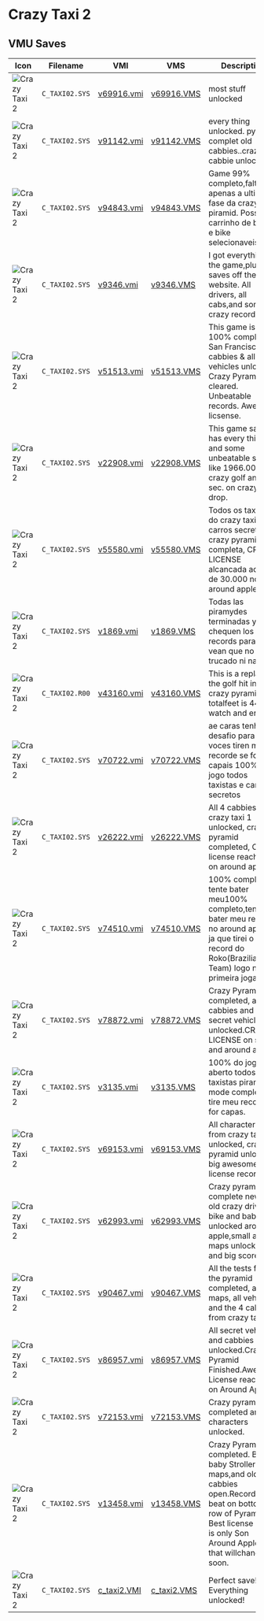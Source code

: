 # Crazy Taxi 2

## VMU Saves

| Icon | Filename | VMI | VMS | Description |
|------|----------|-----|-----|-------------|
| ![Crazy Taxi 2](../icons/C_TAXI02.SYS.GIF) | `C_TAXI02.SYS` | [v69916.vmi](v69916.vmi) | [v69916.VMS](v69916.VMS) | most stuff unlocked 
| ![Crazy Taxi 2](../icons/C_TAXI02.SYS.GIF) | `C_TAXI02.SYS` | [v91142.vmi](v91142.vmi) | [v91142.VMS](v91142.VMS) | every thing unlocked. pyramid complet old cabbies..crazy cat cabbie unlocked 
| ![Crazy Taxi 2](../icons/C_TAXI02.SYS.GIF) | `C_TAXI02.SYS` | [v94843.vmi](v94843.vmi) | [v94843.VMS](v94843.VMS) | Game 99% completo,faltando apenas a ultima fase da crazy piramid. Possui carrinho de bebe e bike selecionaveis. 
| ![Crazy Taxi 2](../icons/C_TAXI02.SYS.GIF) | `C_TAXI02.SYS` | [v9346.vmi](v9346.vmi) | [v9346.VMS](v9346.VMS) | I got everything in the game,plus the saves off the website.  All drivers, all cabs,and some crazy records. 
| ![Crazy Taxi 2](../icons/C_TAXI02.SYS.GIF) | `C_TAXI02.SYS` | [v51513.vmi](v51513.vmi) | [v51513.VMS](v51513.VMS) | This game is 100% complete. San Francisco cabbies & all other vehicles unlocked. Crazy Pyramid cleared. Unbeatable records. Awesome licsense. 
| ![Crazy Taxi 2](../icons/C_TAXI02.SYS.GIF) | `C_TAXI02.SYS` | [v22908.vmi](v22908.vmi) | [v22908.VMS](v22908.VMS) | This game save has every thing and some unbeatable scores like 1966.00 on crazy golf and 14 sec. on crazy drop.  
| ![Crazy Taxi 2](../icons/C_TAXI02.SYS.GIF) | `C_TAXI02.SYS` | [v55580.vmi](v55580.vmi) | [v55580.VMS](v55580.VMS) | Todos os taxistas do crazy taxi 1, carros secretos, crazy pyramid completa, CRAZY LICENSE alcancada acima de 30.000 no around apple. 
| ![Crazy Taxi 2](../icons/C_TAXI02.SYS.GIF) | `C_TAXI02.SYS` | [v1869.vmi](v1869.vmi) | [v1869.VMS](v1869.VMS) | Todas las piramydes terminadas y chequen los records para que vean que no es trucado ni nada. 
| ![Crazy Taxi 2](../icons/C_TAXI02.R00.GIF) | `C_TAXI02.R00` | [v43160.vmi](v43160.vmi) | [v43160.VMS](v43160.VMS) | This is a replay of the golf hit in the crazy pyramid. totalfeet is 445. watch and enjoy. 
| ![Crazy Taxi 2](../icons/C_TAXI02.SYS.GIF) | `C_TAXI02.SYS` | [v70722.vmi](v70722.vmi) | [v70722.VMS](v70722.VMS) | ae caras tenho um desafio para voces tiren meu recorde se foream capais 100% do jogo todos taxistas e carros secretos 
| ![Crazy Taxi 2](../icons/C_TAXI02.SYS.GIF) | `C_TAXI02.SYS` | [v26222.vmi](v26222.vmi) | [v26222.VMS](v26222.VMS) | All 4 cabbies from crazy taxi 1 unlocked, crazy pyramid completed, Crazy license reached on around apple. 
| ![Crazy Taxi 2](../icons/C_TAXI02.SYS.GIF) | `C_TAXI02.SYS` | [v74510.vmi](v74510.vmi) | [v74510.VMS](v74510.VMS) | 100% completo, tente bater meu100% completo,tente bater meu record no around apple, ja que tirei o record do Roko(Brazilian Team) logo na primeira jogada.  
| ![Crazy Taxi 2](../icons/C_TAXI02.SYS.GIF) | `C_TAXI02.SYS` | [v78872.vmi](v78872.vmi) | [v78872.VMS](v78872.VMS) | Crazy Pyramide  completed, all old cabbies and secret vehicles unlocked.CRAZY LICENSE on small and around apple . 
| ![Crazy Taxi 2](../icons/C_TAXI02.SYS.GIF) | `C_TAXI02.SYS` | [v3135.vmi](v3135.vmi) | [v3135.VMS](v3135.VMS) | 100% do joga aberto todos os taxistas piramid mode completa tire meu record se for capas. 
| ![Crazy Taxi 2](../icons/C_TAXI02.SYS.GIF) | `C_TAXI02.SYS` | [v69153.vmi](v69153.vmi) | [v69153.VMS](v69153.VMS) | All characters from crazy taxi 1 unlocked, crazy pyramid unlocked, big awesome license records. 
| ![Crazy Taxi 2](../icons/C_TAXI02.SYS.GIF) | `C_TAXI02.SYS` | [v62993.vmi](v62993.vmi) | [v62993.VMS](v62993.VMS) | Crazy pyramide complete new and old crazy drivers bike and baby car unlocked around apple,small apple maps unlocked and big scores. 
| ![Crazy Taxi 2](../icons/C_TAXI02.SYS.GIF) | `C_TAXI02.SYS` | [v90467.vmi](v90467.vmi) | [v90467.VMS](v90467.VMS) | All the tests from the pyramid completed, all maps, all vehicles and the 4 cabbies from crazy taxi 1.  
| ![Crazy Taxi 2](../icons/C_TAXI02.SYS.GIF) | `C_TAXI02.SYS` | [v86957.vmi](v86957.vmi) | [v86957.VMS](v86957.VMS) | All secret vehicles and cabbies unlocked.Crazy Pyramid Finished.Awesome License reached on Around Apple 
| ![Crazy Taxi 2](../icons/C_TAXI02.SYS.GIF) | `C_TAXI02.SYS` | [v72153.vmi](v72153.vmi) | [v72153.VMS](v72153.VMS) | Crazy pyramid completed and 4 characters unlocked. 
| ![Crazy Taxi 2](../icons/C_TAXI02.SYS.GIF) | `C_TAXI02.SYS` | [v13458.vmi](v13458.vmi) | [v13458.VMS](v13458.VMS) | Crazy Pyramid completed. Bike, baby Stroller, both maps,and old cabbies open.Records beat on bottom row of Pyramid. Best license so far is only Son Around Apple, but that willchange, soon. 
| ![Crazy Taxi 2](../icons/C_TAXI02.SYS.GIF) | `C_TAXI02.SYS` | [c_taxi2.VMI](c_taxi2.VMI) | [c_taxi2.VMS](c_taxi2.VMS) | Perfect save! Everything unlocked!
